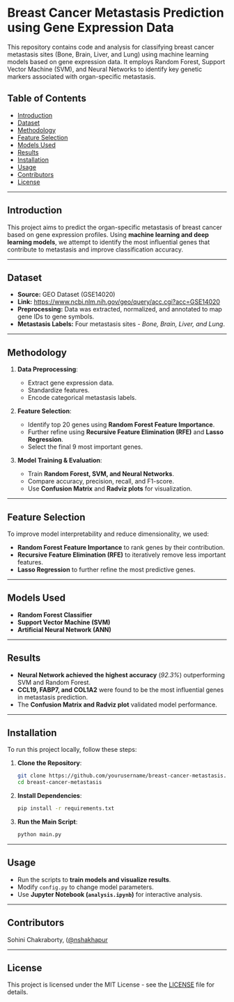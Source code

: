 # Breast Cancer Metastasis Prediction using Gene Expression Data

This repository contains code and analysis for classifying breast cancer metastasis sites (Bone, Brain, Liver, and Lung) using machine learning models based on gene expression data. It employs Random Forest, Support Vector Machine (SVM), and Neural Networks to identify key genetic markers associated with organ-specific metastasis.

## Table of Contents
- [Introduction](#introduction)
- [Dataset](#dataset)
- [Methodology](#methodology)
- [Feature Selection](#feature-selection)
- [Models Used](#models-used)
- [Results](#results)
- [Installation](#installation)
- [Usage](#usage)
- [Contributors](#contributors)
- [License](#license)

---

## Introduction
This project aims to predict the organ-specific metastasis of breast cancer based on gene expression profiles. Using **machine learning and deep learning models**, we attempt to identify the most influential genes that contribute to metastasis and improve classification accuracy.

---

## Dataset
- **Source:** GEO Dataset (GSE14020)
- **Link:** https://www.ncbi.nlm.nih.gov/geo/query/acc.cgi?acc=GSE14020
- **Preprocessing:** Data was extracted, normalized, and annotated to map gene IDs to gene symbols.
- **Metastasis Labels:** Four metastasis sites - *Bone, Brain, Liver, and Lung*.

---

## Methodology
1. **Data Preprocessing**:
   - Extract gene expression data.
   - Standardize features.
   - Encode categorical metastasis labels.
   
2. **Feature Selection**:
   - Identify top 20 genes using **Random Forest Feature Importance**.
   - Further refine using **Recursive Feature Elimination (RFE)** and **Lasso Regression**.
   - Select the final 9 most important genes.

3. **Model Training & Evaluation**:
   - Train **Random Forest, SVM, and Neural Networks**.
   - Compare accuracy, precision, recall, and F1-score.
   - Use **Confusion Matrix** and **Radviz plots** for visualization.

---

## Feature Selection
To improve model interpretability and reduce dimensionality, we used:
- **Random Forest Feature Importance** to rank genes by their contribution.
- **Recursive Feature Elimination (RFE)** to iteratively remove less important features.
- **Lasso Regression** to further refine the most predictive genes.

---

## Models Used
- **Random Forest Classifier**
- **Support Vector Machine (SVM)**
- **Artificial Neural Network (ANN)**

---

## Results
- **Neural Network achieved the highest accuracy** (*92.3%*) outperforming SVM and Random Forest.
- **CCL19, FABP7, and COL1A2** were found to be the most influential genes in metastasis prediction.
- The **Confusion Matrix and Radviz plot** validated model performance.

---

## Installation
To run this project locally, follow these steps:

1. **Clone the Repository**:
   ```sh
   git clone https://github.com/yourusername/breast-cancer-metastasis.git
   cd breast-cancer-metastasis
   ```

2. **Install Dependencies**:
   ```sh
   pip install -r requirements.txt
   ```

3. **Run the Main Script**:
   ```sh
   python main.py
   ```

---

## Usage
- Run the scripts to **train models and visualize results**.
- Modify `config.py` to change model parameters.
- Use **Jupyter Notebook (`analysis.ipynb`)** for interactive analysis.

---

## Contributors
Sohini Chakraborty, ([@nshakhapur]([https://github.com/nshakhapur])


---

## License
This project is licensed under the MIT License - see the [LICENSE](LICENSE) file for details.
